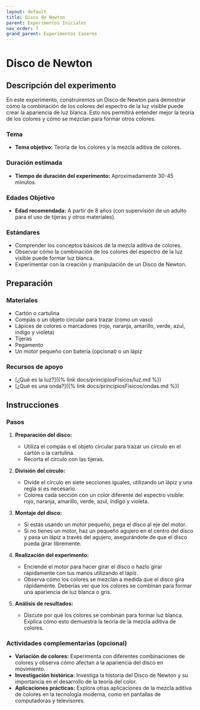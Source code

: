 ```yaml
---
layout: default
title: Disco de Newton
parent: Experimentos Iniciales
nav_order: 7
grand_parent: Experimentos Caseros
---
```


# Disco de Newton

## Descripción del experimento

En este experimento, construiremos un Disco de Newton para demostrar cómo la combinación de los colores del espectro de la luz visible puede crear la apariencia de luz blanca. Esto nos permitirá entender mejor la teoría de los colores y cómo se mezclan para formar otros colores.

### Tema

- **Tema objetivo:** Teoría de los colores y la mezcla aditiva de colores.

### Duración estimada

- **Tiempo de duración del experimento:** Aproximadamente 30-45 minutos.

### Edades Objetivo

- **Edad recomendada:** A partir de 8 años (con supervisión de un adulto para el uso de tijeras y otros materiales).

### Estándares

- Comprender los conceptos básicos de la mezcla aditiva de colores.
- Observar cómo la combinación de los colores del espectro de la luz visible puede formar luz blanca.
- Experimentar con la creación y manipulación de un Disco de Newton.

## Preparación

### Materiales

- Cartón o cartulina
- Compás o un objeto circular para trazar (como un vaso)
- Lápices de colores o marcadores (rojo, naranja, amarillo, verde, azul, índigo y violeta)
- Tijeras
- Pegamento
- Un motor pequeño con batería (opcional) o un lápiz

### Recursos de apoyo

- [¿Qué es la luz?]({% link docs/principiosFisicos/luz.md %})
- [¿Qué es una onda?]({% link docs/principiosFisicos/ondas.md %})

## Instrucciones

### Pasos

1. **Preparación del disco:**
   - Utiliza el compás o el objeto circular para trazar un círculo en el cartón o la cartulina.
   - Recorta el círculo con las tijeras.

2. **División del círculo:**
   - Divide el círculo en siete secciones iguales, utilizando un lápiz y una regla si es necesario.
   - Colorea cada sección con un color diferente del espectro visible: rojo, naranja, amarillo, verde, azul, índigo y violeta.

3. **Montaje del disco:**
   - Si estás usando un motor pequeño, pega el disco al eje del motor.
   - Si no tienes un motor, haz un pequeño agujero en el centro del disco y pasa un lápiz a través del agujero, asegurándote de que el disco pueda girar libremente.

4. **Realización del experimento:**
   - Enciende el motor para hacer girar el disco o hazlo girar rápidamente con tus manos utilizando el lápiz.
   - Observa cómo los colores se mezclan a medida que el disco gira rápidamente. Deberías ver que los colores se combinan para formar una apariencia de luz blanca o gris.

5. **Análisis de resultados:**
   - Discute por qué los colores se combinan para formar luz blanca. Explica cómo esto demuestra la teoría de la mezcla aditiva de colores.

### Actividades complementarias (opcional)

- **Variación de colores:** Experimenta con diferentes combinaciones de colores y observa cómo afectan a la apariencia del disco en movimiento.
- **Investigación histórica:** Investiga la historia del Disco de Newton y su importancia en el desarrollo de la teoría del color.
- **Aplicaciones prácticas:** Explora otras aplicaciones de la mezcla aditiva de colores en la tecnología moderna, como en pantallas de computadoras y televisores.